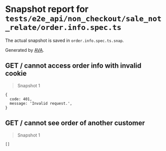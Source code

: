 # Snapshot report for `tests/e2e_api/non_checkout/sale_not_relate/order.info.spec.ts`

The actual snapshot is saved in `order.info.spec.ts.snap`.

Generated by [AVA](https://ava.li).

## GET / cannot access order info with invalid cookie

> Snapshot 1

    {
      code: 401,
      message: 'Invalid request.',
    }

## GET / cannot see order of another customer

> Snapshot 1

    []
